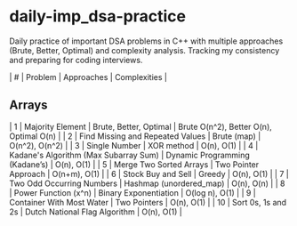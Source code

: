 # daily-imp_dsa-practice
Daily practice of important DSA problems in C++ with multiple approaches (Brute, Better, Optimal) and complexity analysis. Tracking my consistency and preparing for coding interviews.

| # | Problem | Approaches | Complexities |
## Arrays
| 1 | Majority Element | Brute, Better, Optimal | Brute O(n^2), Better O(n), Optimal O(n) | 
| 2 | Find Missing and Repeated Values | Brute (map) | O(n^2), O(n^2) |
| 3 | Single Number | XOR method | O(n), O(1) |
| 4 | Kadane's Algorithm (Max Subarray Sum) | Dynamic Programming (Kadane’s) | O(n), O(1) |
| 5 | Merge Two Sorted Arrays | Two Pointer Approach | O(n+m), O(1) |
| 6 | Stock Buy and Sell | Greedy | O(n), O(1) |
| 7 | Two Odd Occurring Numbers | Hashmap (unordered_map) | O(n), O(n) |
| 8 | Power Function (x^n) | Binary Exponentiation | O(log n), O(1) |
| 9 | Container With Most Water | Two Pointers | O(n), O(1) |
| 10 | Sort 0s, 1s and 2s | Dutch National Flag Algorithm | O(n), O(1) |
